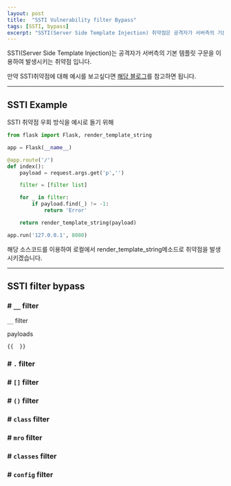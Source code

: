 ```yaml
---
layout: post
title:  "SSTI Vulnerability filter Bypass"
tags: [SSTI, bypass]
excerpt: "SSTI(Server Side Template Injection) 취약점은 공격자가 서버측의 기본 템플릿 구문을 이용하여 악성 페이로드를 삽입 한 다음 서버 측에 실행되면서 생기는 취약점이며 웹 템플릿 엔진마다 사용되는 페이로드가 다릅니다."
---
```


SSTI(Server Side Template Injection)는 공격자가 서버측의 기본 템플릿 구문을 이용하여 발생시키는 취약점 입니다.

만약 SSTI취약점에 대해 예시를 보고싶다면 [해당 블로그](https://me2nuk.com/SSTI-Vulnerability/)를 참고하면 됩니다.

* * *

## SSTI Example

SSTI 취약점 우회 방식을 예시로 들기 위해 

```py
from flask import Flask, render_template_string

app = Flask(__name__)

@app.route('/')
def index():
    payload = request.args.get('p','')

    filter = [filter list]

    for _ in filter:
        if payload.find(_) != -1:
            return 'Error'

    return render_template_string(payload)

app.run('127.0.0.1', 8080)
```

해당 소스코드를 이용하여 로컬에서 render_template_string메소드로 취약점을 발생시키겠습니다.

* * *

## SSTI filter bypass

### # ``__`` filter

``__`` filter

payloads 

```jinja
{{  }}
```

### # ``.`` filter

### # ``[]`` filter

### # ``()`` filter

### # ``class`` filter

### # ``mro`` filter

### # ``classes`` filter

### # ``config`` filter
